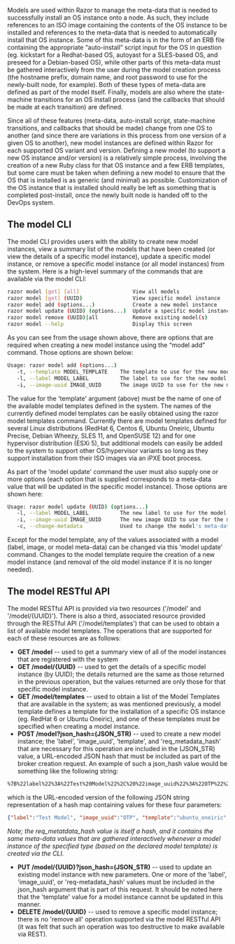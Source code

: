 Models are used within Razor to manage the meta-data that is needed to successfully install an OS instance onto a node.  As such, they include references to an ISO image containing the contents of the OS instance to be installed and references to the meta-data that is needed to automatically install that OS instance.  Some of this meta-data is in the form of an ERB file containing  the appropriate “auto-install” script input for the OS in question (eg. kickstart for a Redhat-based OS, autoyast for a SLES-based OS, and preseed for a Debian-based OS), while other parts of this meta-data must be gathered interactively from the user during the model creation process (the hostname prefix, domain name, and root password to use for the newly-built node, for example).  Both of these types of meta-data are defined as part of the model itself.  Finally, models  are also where the state-machine transitions for an OS install process (and the callbacks that should be made at each transition) are defined.

Since all of these features (meta-data, auto-install script, state-machine transitions, and callbacks that should be made) change from one OS to another (and since there are variations in this process from one version of a given OS to another), new model instances are defined within Razor for each supported OS variant and version.  Defining a new model (to support a new OS instance and/or version) is a relatively simple process, involving the creation of a new Ruby class for that OS instance and a few ERB templates, but some care must be taken when defining a new model to ensure that the OS that is installed is as generic (and minimal) as possible.  Customization of the OS instance that is installed should really be left as something that is completed post-install, once the newly built node is handed off to the DevOps system.

## The model CLI

The model CLI provides users with the ability to create new model instances, view a summary list of the models that have been created (or view the details of a specific model instance), update a specific model instance, or remove a specific model instance (or all model instances) from the system.  Here is a high-level summary of the commands that are available via the model CLI:
```bash
razor model [get] [all]                 View all models
razor model [get] (UUID)                View specific model instance
razor model add (options...)            Create a new model instance
razor model update (UUID) (options...)  Update a specific model instance
razor model remove (UUID)|all           Remove existing model(s)
razor model --help                      Display this screen
```
As you can see from the usage shown above, there are options that are required when creating a new model instance using the “model add” command.  Those options are shown below:
```bash
Usage: razor model add (options...)
   -t, --template MODEL_TEMPLATE    The template to use for the new model.
   -l, --label MODEL_LABEL          The label to use for the new model.
   -i, --image-uuid IMAGE_UUID      The image UUID to use for the new model.
```
The value for the 'template' argument (above) must be the name of one of the available model templates defined in the system.  The names of the currently defined model templates can be easily obtained using the  razor model templates command.  Currently there are model templates defined for several Linux distributions (RedHat 6, Centos 6, Ubuntu Oneiric, Ubuntu Precise, Debian Wheezy, SLES 11, and OpenSUSE 12) and for one hypervisor distribution (ESXi 5), but additional models can easily be added to the system to support other OS/hypervisor variants so long as they support installation from their ISO images via an iPXE boot process.

As part of the 'model update' command the user must also supply one or more options (each option that is supplied corresponds to a meta-data value that will be updated in the specific model instance).  Those options are shown here:
```bash
Usage: razor model update (UUID) (options...)
   -l, --label MODEL_LABEL          The new label to use for the model.
   -i, --image-uuid IMAGE_UUID      The new image UUID to use for the model.
   -c, --change-metadata            Used to change the model's meta-data
```
Except for the model template, any of the values associated with a model (label, image, or model meta-data) can be changed via this 'model update' command.  Changes to the model template require the creation of a new model instance (and removal of the old model instance if it is no longer needed).

## The model RESTful API

The model RESTful API is provided via two resources ('/model' and '/model/{UUID}').  There is also a third, associated resource provided through the RESTful API ('/model/templates') that can be used to obtain a list of available model templates.  The operations that are supported for each of these resources are as follows:

* **GET /model** -- used to get a summary view of all of the model instances that are registered with the system
* **GET /model/{UUID}** -- used to get the details of a specific model instance (by UUID); the details returned are the same as those returned in the previous operation, but the values returned are only those for that specific model instance.
* **GET /model/templates** -- used to obtain a list of the Model Templates that are available in the system; as was mentioned previously, a model template defines a template for the installation of a specific OS instance (eg. RedHat 6 or Ubuntu Oneiric), and one of these templates must be specified when creating a model instance.
* **POST /model?json_hash=(JSON_STR)** -- used to create a new model instance; the 'label', 'image_uuid',  'template', and 'req_metadata_hash' that are necessary for this operation are included in the (JSON_STR) value, a URL-encoded JSON hash that must be included as part of the broker creation request.  An example of such a json_hash value would be something like the following string:
```html
%7B%22label%22%3A%22Test%20Model%22%2C%20%22image_uuid%22%3A%22OTP%22%2C%20%22template%22%3A%22ubuntu_oneiric%22%2C%20%22req_metadata_hash%22%3A%7B%22hostname_prefix%22%3A%22test%22%2C%22domainname%22%3A%22testdomain.com%22%2C%22root_password%22%3A%22test4321%22%7D%7D%0A
```
which is the URL-encoded version of the following JSON string representation of a hash map containing values for these four parameters:
```json
{"label":"Test Model", "image_uuid":"OTP", "template":"ubuntu_oneiric", "req_metadata_hash":{"hostname_prefix":"test","domainname":"testdomain.com","root_password":"test4321"}}
```
*Note; the req_metatdata_hash value is itself a hash, and it contains the same meta-data values that are gathered interactively whenever a model instance of the specified type (based on the declared model template) is created via the CLI.*
* **PUT /model/{UUID}?json_hash=(JSON_STR)** -- used to update an existing model instance with new parameters.  One or more of the 'label', 'image_uuid', or 'req-metadata_hash' values must be included in the json_hash argument that is part of this request.  It should be noted here that the 'template' value for a model instance cannot be updated in this manner.
* **DELETE /model/{UUID}** -- used to remove a specific model instance; there is no 'remove all' operation supported via the model RESTful API (it was felt that such an operation was too destructive to make available via REST).